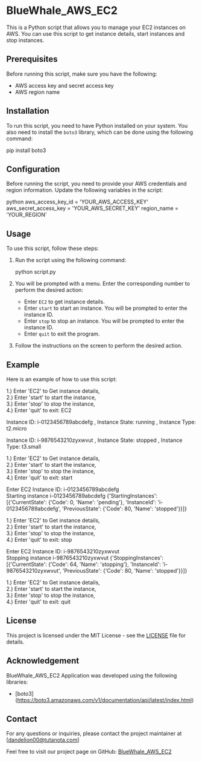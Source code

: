 # BlueWhale_AWS_EC2

This is a Python script that allows you to manage your EC2 instances on AWS. You can use this script to get instance details, start instances and stop instances.

## Prerequisites

Before running this script, make sure you have the following:

- AWS access key and secret access key
- AWS region name

## Installation

To run this script, you need to have Python installed on your system. You also need to install the `boto3` library, which can be done using the following command:

pip install boto3


## Configuration

Before running the script, you need to provide your AWS credentials and region information. Update the following variables in the script:

python
aws_access_key_id = 'YOUR_AWS_ACCESS_KEY'
aws_secret_access_key = 'YOUR_AWS_SECRET_KEY'
region_name = 'YOUR_REGION'

## Usage

To use this script, follow these steps:

1. Run the script using the following command:

   

   python script.py
   


2. You will be prompted with a menu. Enter the corresponding number to perform the desired action:

   - Enter `EC2` to get instance details.
   - Enter `start` to start an instance. You will be prompted to enter the instance ID.
   - Enter `stop` to stop an instance. You will be prompted to enter the instance ID.
   - Enter `quit` to exit the program.

3. Follow the instructions on the screen to perform the desired action.

## Example

Here is an example of how to use this script:

1.) Enter 'EC2' to Get instance details,  
2.) Enter 'start' to start the instance,  
3.) Enter 'stop' to stop the instance,  
4.) Enter 'quit' to exit: EC2

Instance ID: i-0123456789abcdefg , Instance State: running , Instance Type: t2.micro

Instance ID: i-9876543210zyxwvut , Instance State: stopped , Instance Type: t3.small

1.) Enter 'EC2' to Get instance details,  
2.) Enter 'start' to start the instance,  
3.) Enter 'stop' to stop the instance,  
4.) Enter 'quit' to exit: start

Enter EC2 Instance ID: i-0123456789abcdefg  
Starting instance i-0123456789abcdefg
{'StartingInstances': [{'CurrentState': {'Code': 0, 'Name': 'pending'}, 'InstanceId': 'i-0123456789abcdefg', 'PreviousState': {'Code': 80, 'Name': 'stopped'}}]}

1.) Enter 'EC2' to Get instance details,  
2.) Enter 'start' to start the instance,  
3.) Enter 'stop' to stop the instance,  
4.) Enter 'quit' to exit: stop

Enter EC2 Instance ID: i-9876543210zyxwvut  
Stopping instance i-9876543210zyxwvut
{'StoppingInstances': [{'CurrentState': {'Code': 64, 'Name': 'stopping'}, 'InstanceId': 'i-9876543210zyxwvut', 'PreviousState': {'Code': 80, 'Name': 'stopped'}}]}

1.) Enter 'EC2' to Get instance details,  
2.) Enter 'start' to start the instance,  
3.) Enter 'stop' to stop the instance,  
4.) Enter 'quit' to exit: quit


## License

This project is licensed under the MIT License - see the [LICENSE](LICENSE) file for details.

## Acknowledgement

BlueWhale_AWS_EC2 Application was developed using the following libraries:
- [boto3] (https://boto3.amazonaws.com/v1/documentation/api/latest/index.html)

## Contact

For any questions or inquiries, please contact the project maintainer at [dandelion00@tutanota.com]

Feel free to visit our project page on GitHub: [BlueWhale_AWS_EC2](https://github.com/dandelion-0/BlueWhale_AWS_EC2)
